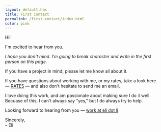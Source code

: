 ```yaml
--- 
layout: default.hbs
title: First Contact
permalink: /first-contact/index.html
color: pink
--- 
```


Hi! 

I'm excited to hear from you. 

*I hope you don't mind. I'm going to break character and write in the first person on this page.* 

If you have a project in mind, please let me know all about it.

If you have questions about working with me, or my rates, take a look here  &mdash; [RATES](/rates) &mdash; and also don't hesitate to send me an email.

I love doing this work, and am passionate about making sure I do it well. Becuase of this, I can't always say "yes," but I do always try to help.

Looking forward to hearing from you &mdash; [work at eli dot li](mailto:work@eli.li)

Sincerely,    
&ndash; Eli
